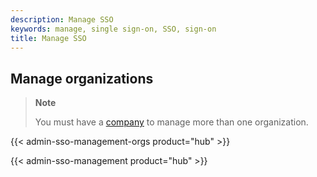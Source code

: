 ```yaml
---
description: Manage SSO
keywords: manage, single sign-on, SSO, sign-on
title: Manage SSO
---
```


## Manage organizations

> **Note**
>
> You must have a [company](/docker-hub/creating-companies/) to manage more than one organization.

{{< admin-sso-management-orgs product="hub" >}}

{{< admin-sso-management product="hub" >}}
